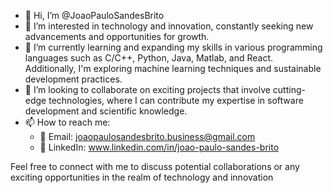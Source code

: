 - 👋 Hi, I’m @JoaoPauloSandesBrito
- 👀 I’m interested in technology and innovation, constantly seeking new advancements and opportunities for growth.
- 🌱 I’m currently learning and expanding my skills in various programming languages such as C/C++, Python, Java, Matlab, and React. Additionally, I'm exploring machine learning techniques and sustainable development practices.
- 💞️ I’m looking to collaborate on exciting projects that involve cutting-edge technologies, where I can contribute my expertise in software development and scientific knowledge.
- 📫 How to reach me:
    - 📧 Email: joaopaulosandesbrito.business@gmail.com
    - 💼 LinkedIn: www.linkedin.com/in/joao-paulo-sandes-brito

Feel free to connect with me to discuss potential collaborations or any exciting opportunities in the realm of technology and innovation

